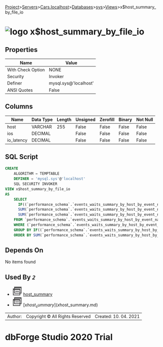 [Project](../../../../../startpage.md)>[Servers](../../../../Servers.md)>[Cars.localhost](../../../Cars.localhost.md)>[Databases](../../Databases.md)>[sys](../sys.md)>[Views](Views.md)>x$host_summary_by_file_io


# ![logo](../../../../../Images/view64.svg) x$host_summary_by_file_io


## <a name="#Properties"></a>Properties
|Name|Value|
|---|---|
|With Check Option|NONE|
|Security|Invoker|
|Definer|mysql.sys@'localhost'|
|ANSI Quotes|False|


## <a name="#Columns"></a>Columns
|Name|Data Type|Length|Unsigned|Zerofill|Binary|Not Null|
|---|---|---|---|---|---|---|
|host|VARCHAR|255|False|False|False|False|
|ios|DECIMAL||False|False|False|False|
|io_latency|DECIMAL||False|False|False|False|

## <a name="#SqlScript"></a>SQL Script
```SQL
CREATE 
	ALGORITHM = TEMPTABLE
	DEFINER = 'mysql.sys'@'localhost'
	SQL SECURITY INVOKER
VIEW x$host_summary_by_file_io
AS
	SELECT
	  IF((`performance_schema`.`events_waits_summary_by_host_by_event_name`.`HOST` IS NULL), 'background', `performance_schema`.`events_waits_summary_by_host_by_event_name`.`HOST`) AS `host`,
	  SUM(`performance_schema`.`events_waits_summary_by_host_by_event_name`.`COUNT_STAR`) AS `ios`,
	  SUM(`performance_schema`.`events_waits_summary_by_host_by_event_name`.`SUM_TIMER_WAIT`) AS `io_latency`
	FROM `performance_schema`.`events_waits_summary_by_host_by_event_name`
	WHERE (`performance_schema`.`events_waits_summary_by_host_by_event_name`.`EVENT_NAME` LIKE 'wait/io/file/%')
	GROUP BY IF((`performance_schema`.`events_waits_summary_by_host_by_event_name`.`HOST` IS NULL), 'background', `performance_schema`.`events_waits_summary_by_host_by_event_name`.`HOST`)
	ORDER BY SUM(`performance_schema`.`events_waits_summary_by_host_by_event_name`.`SUM_TIMER_WAIT`) DESC;
```

## <a name="#DependsOn"></a>Depends On
No items found

## <a name="#UsedBy"></a>Used By _`2`_
- ![View](../../../../../Images/view.svg) [host_summary](host_summary.md)
- ![View](../../../../../Images/view.svg) [x$host_summary](x$host_summary.md)


||||
|---|---|---|
|Author: |Copyright © All Rights Reserved|Created: 10. 04. 2021|
# dbForge Studio 2020 Trial
